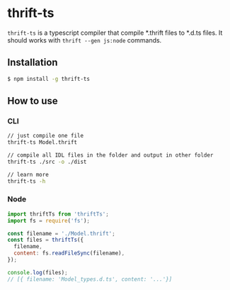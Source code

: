 # thrift-ts

`thrift-ts` is a typescript compiler that compile *.thrift files to *.d.ts files.
It should works with `thrift --gen js:node` commands.

## Installation
```bash
$ npm install -g thrift-ts
```

## How to use
### CLI
```bash
// just compile one file
thrift-ts Model.thrift

// compile all IDL files in the folder and output in other folder
thrift-ts ./src -o ./dist

// learn more
thrift-ts -h
```

### Node
```js
import thriftTs from 'thriftTs';
import fs = require('fs');

const filename = './Model.thrift';
const files = thriftTs({
  filename,
  content: fs.readFileSync(filename),
});

console.log(files);
// [{ filename: 'Model_types.d.ts', content: '...'}]
```

